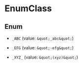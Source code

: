 
# EnumClass

## Enum


* `_ABC` (value: `&quot;_abc&quot;`)

* `_EFG` (value: `&quot;-efg&quot;`)

* `_XYZ_` (value: `&quot;(xyz)&quot;`)



